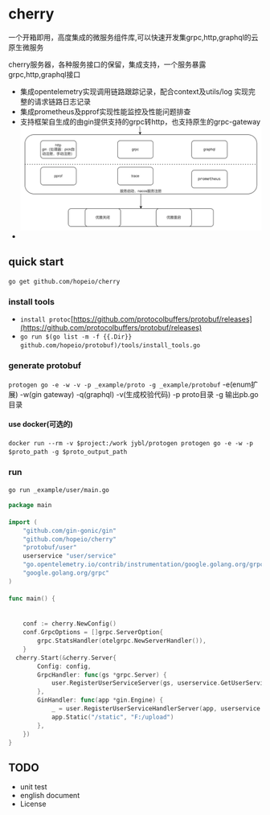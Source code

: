 # cherry

一个开箱即用，高度集成的微服务组件库,可以快速开发集grpc,http,graphql的云原生微服务

cherry服务器，各种服务接口的保留，集成支持，一个服务暴露grpc,http,graphql接口
- 集成opentelemetry实现调用链路跟踪记录，配合context及utils/log 实现完整的请求链路日志记录
- 集成prometheus及pprof实现性能监控及性能问题排查
- 支持框架自生成的由gin提供支持的grpc转http，也支持原生的grpc-gateway
  ![server](_assets/server.webp)
- 
## quick start
`go get github.com/hopeio/cherry`
### install tools
- `install protoc`[https://github.com/protocolbuffers/protobuf/releases](https://github.com/protocolbuffers/protobuf/releases)
- `go run $(go list -m -f {{.Dir}}  github.com/hopeio/protobuf)/tools/install_tools.go`
### generate protobuf
`protogen go -e -w -v -p _example/proto -g _example/protobuf`
 -e(enum扩展) -w(gin gateway) -q(graphql) -v(生成校验代码) -p proto目录 -g 输出pb.go目录
#### use docker(可选的)
`docker run --rm -v $project:/work jybl/protogen protogen go -e -w -p $proto_path -g $proto_output_path`
### run
`go run _example/user/main.go`



```go
package main

import (
	"github.com/gin-gonic/gin"
	"github.com/hopeio/cherry"
	"protobuf/user"
	userservice "user/service"
	"go.opentelemetry.io/contrib/instrumentation/google.golang.org/grpc/otelgrpc"
	"google.golang.org/grpc"
)

func main() {


	conf := cherry.NewConfig()
	conf.GrpcOptions = []grpc.ServerOption{
		grpc.StatsHandler(otelgrpc.NewServerHandler()),
	}
  cherry.Start(&cherry.Server{
        Config: config,
		GrpcHandler: func(gs *grpc.Server) {
			user.RegisterUserServiceServer(gs, userservice.GetUserService())
		},
		GinHandler: func(app *gin.Engine) {
			_ = user.RegisterUserServiceHandlerServer(app, userservice.GetUserService())
			app.Static("/static", "F:/upload")
		},
	})
}

```



## TODO
- unit test
- english document
- License


